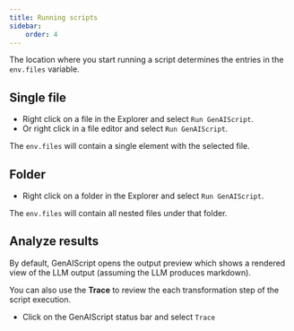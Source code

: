 ```yaml
---
title: Running scripts
sidebar:
    order: 4
---
```


The location where you start running a script determines the entries in the `env.files` variable.

## Single file

- Right click on a file in the Explorer and select `Run GenAIScript`.
- Or right click in a file editor and select `Run GenAIScript`.

The `env.files` will contain a single element with the selected file.

## Folder

- Right click on a folder in the Explorer and select `Run GenAIScript`.

The `env.files` will contain all nested files under that folder.

## Analyze results

By default, GenAIScript opens the output preview which shows a rendered view of the LLM output (assuming the LLM produces markdown).

You can also use the **Trace** to review the each transformation step of the script execution.

-   Click on the GenAIScript status bar and select `Trace`
